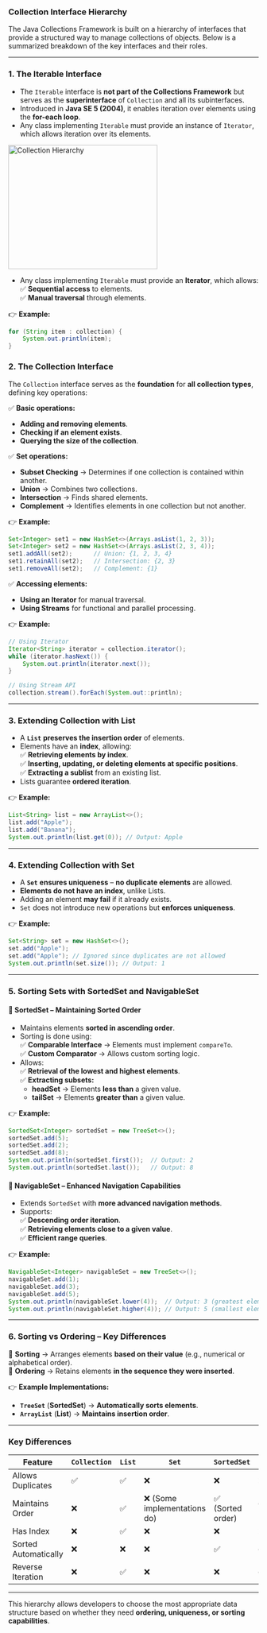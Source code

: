 ### **Collection Interface Hierarchy**

The Java Collections Framework is built on a hierarchy of interfaces that provide a structured way to manage collections of objects. Below is a summarized breakdown of the key interfaces and their roles.

---
 ### **1. The Iterable Interface**
- The `Iterable` interface is **not part of the Collections Framework** but serves as the **superinterface** of `Collection` and all its subinterfaces.
- Introduced in **Java SE 5 (2004)**, it enables iteration over elements using the **for-each loop**.
- Any class implementing `Iterable` must provide an instance of `Iterator`, which allows iteration over its elements.


<img src="https://github.com/user-attachments/assets/c4efc34e-4440-443d-99c2-588871d8773c" alt="Collection Hierarchy" width="300" height="250">

- Any class implementing `Iterable` must provide an **Iterator**, which allows:  
  ✅ **Sequential access** to elements.  
  ✅ **Manual traversal** through elements.  

👉 **Example:**  
```java
for (String item : collection) {
    System.out.println(item);
}
```


### **2. The Collection Interface**  
The `Collection` interface serves as the **foundation** for **all collection types**, defining key operations:  

✅ **Basic operations:**  
- **Adding and removing elements**.  
- **Checking if an element exists**.  
- **Querying the size of the collection**.  

✅ **Set operations:**  
- **Subset Checking** → Determines if one collection is contained within another.  
- **Union** → Combines two collections.  
- **Intersection** → Finds shared elements.  
- **Complement** → Identifies elements in one collection but not another.  

👉 **Example:**  
```java
Set<Integer> set1 = new HashSet<>(Arrays.asList(1, 2, 3));
Set<Integer> set2 = new HashSet<>(Arrays.asList(2, 3, 4));
set1.addAll(set2);      // Union: {1, 2, 3, 4}
set1.retainAll(set2);   // Intersection: {2, 3}
set1.removeAll(set2);   // Complement: {1}
```

✅ **Accessing elements:**  
- **Using an Iterator** for manual traversal.  
- **Using Streams** for functional and parallel processing.  

👉 **Example:**  
```java
// Using Iterator
Iterator<String> iterator = collection.iterator();
while (iterator.hasNext()) {
    System.out.println(iterator.next());
}

// Using Stream API
collection.stream().forEach(System.out::println);
```

---

### **3. Extending Collection with List**  
- A **`List`** **preserves the insertion order** of elements.  
- Elements have an **index**, allowing:  
  ✅ **Retrieving elements by index**.  
  ✅ **Inserting, updating, or deleting elements at specific positions**.  
  ✅ **Extracting a sublist** from an existing list.  
- Lists guarantee **ordered iteration**.  

👉 **Example:**  
```java
List<String> list = new ArrayList<>();
list.add("Apple");
list.add("Banana");
System.out.println(list.get(0)); // Output: Apple
```

---

### **4. Extending Collection with Set**  
- A **`Set`** **ensures uniqueness** – **no duplicate elements** are allowed.  
- **Elements do not have an index**, unlike Lists.  
- Adding an element **may fail** if it already exists.  
- `Set` does not introduce new operations but **enforces uniqueness**.  

👉 **Example:**  
```java
Set<String> set = new HashSet<>();
set.add("Apple");
set.add("Apple"); // Ignored since duplicates are not allowed
System.out.println(set.size()); // Output: 1
```

---

### **5. Sorting Sets with SortedSet and NavigableSet**  

#### **🔹  SortedSet – Maintaining Sorted Order**  
- Maintains elements **sorted in ascending order**.  
- Sorting is done using:  
  ✅ **Comparable Interface** → Elements must implement `compareTo`.  
  ✅ **Custom Comparator** → Allows custom sorting logic.  
- Allows:  
  ✅ **Retrieval of the lowest and highest elements**.  
  ✅ **Extracting subsets:**  
    - **headSet** → Elements **less than** a given value.  
    - **tailSet** → Elements **greater than** a given value.  

👉 **Example:**  
```java
SortedSet<Integer> sortedSet = new TreeSet<>();
sortedSet.add(5);
sortedSet.add(2);
sortedSet.add(8);
System.out.println(sortedSet.first());  // Output: 2
System.out.println(sortedSet.last());   // Output: 8
```

#### **🔹  NavigableSet – Enhanced Navigation Capabilities**  
- Extends `SortedSet` with **more advanced navigation methods**.  
- Supports:  
  ✅ **Descending order iteration**.  
  ✅ **Retrieving elements close to a given value**.  
  ✅ **Efficient range queries**.  

👉 **Example:**  
```java
NavigableSet<Integer> navigableSet = new TreeSet<>();
navigableSet.add(1);
navigableSet.add(3);
navigableSet.add(5);
System.out.println(navigableSet.lower(4));  // Output: 3 (greatest element < 4)
System.out.println(navigableSet.higher(4)); // Output: 5 (smallest element > 4)
```

---

### **6. Sorting vs Ordering – Key Differences**  
📌 **Sorting** → Arranges elements **based on their value** (e.g., numerical or alphabetical order).  
📌 **Ordering** → Retains elements **in the sequence they were inserted**.  

👉 **Example Implementations:**  
- **`TreeSet`** (**SortedSet**) → **Automatically sorts elements**.  
- **`ArrayList`** (**List**) → **Maintains insertion order**.

---


### **Key Differences**
| Feature        | `Collection` | `List`  | `Set`   | `SortedSet` | `NavigableSet` |
|---------------|-------------|---------|---------|-------------|---------------|
| Allows Duplicates | ✅ | ✅ | ❌ | ❌ | ❌ |
| Maintains Order | ❌ | ✅ | ❌ (Some implementations do) | ✅ (Sorted order) | ✅ (Sorted & Navigable) |
| Has Index | ❌ | ✅ | ❌ | ❌ | ❌ |
| Sorted Automatically | ❌ | ❌ | ❌ | ✅ | ✅ |
| Reverse Iteration | ❌ | ✅ | ❌ | ❌ | ✅ |

---

This hierarchy allows developers to choose the most appropriate data structure based on whether they need **ordering, uniqueness, or sorting capabilities**.
